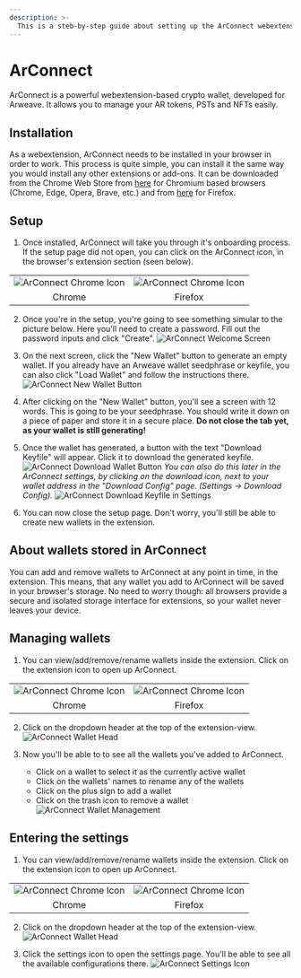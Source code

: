 ```yaml
---
description: >-
  This is a steb-by-step guide about setting up the ArConnect webextension wallet for Arweave.
---
```


# ArConnect

ArConnect is a powerful webextension-based crypto wallet, developed for Arweave. It allows you to manage your AR tokens, PSTs and NFTs easily.

## Installation

As a webextension, ArConnect needs to be installed in your browser in order to work. This process is quite simple, you can install it the same way you would install any other extensions or add-ons. It can be downloaded from the Chrome Web Store from [here](https://chrome.google.com/webstore/detail/arconnect/einnioafmpimabjcddiinlhmijaionap) for Chromium based browsers (Chrome, Edge, Opera, Brave, etc.) and from [here](https://addons.mozilla.org/en-US/firefox/addon/arconnect/) for Firefox.

## Setup

1. Once installed, ArConnect will take you through it's onboarding process. If the setup page did not open, you can click on the ArConnect icon, in the browser's extension section (seen below).
<table>
  <tr>
    <td>
      <img src="../.gitbook/assets/arconnect_chrome_extensions_list.png" alt="ArConnect Chrome Icon" />
    </td>
    <td>
      <img src="../.gitbook/assets/arconnect_firefox_extensions_list.png" alt="ArConnect Chrome Icon" />
    </td>
  </tr>
  <tr>
    <td style="text-align: center;">Chrome</td>
    <td style="text-align: center;">Firefox</td>
  </tr>
</table>

2. Once you're in the setup, you're going to see something simular to the picture below. Here you'll need to create a password. Fill out the password inputs and click "Create".
![ArConnect Welcome Screen](<../.gitbook/assets/arconnect_welcome_screen.png>)

3. On the next screen, click the "New Wallet" button to generate an empty wallet. If you already have an Arweave wallet seedphrase or keyfile, you can also click "Load Wallet" and follow the instructions there.
![ArConnect New Wallet Button](<../.gitbook/assets/arconnect_welcome_new_wallet.png>)

4. After clicking on the "New Wallet" button, you'll see a screen with 12 words. This is going to be your seedphrase. You should write it down on a piece of paper and store it in a secure place. **Do not close the tab yet, as your wallet is still generating!**

5. Once the wallet has generated, a button with the text "Download Keyfile" will appear. Click it to download the generated keyfile. 
![ArConnect Download Wallet Button](<../.gitbook/assets/arconnect_download_keyfile.png>)
*You can also do this later in the ArConnect settings, by clicking on the download icon, next to your wallet address in the "Download Config" page. (Settings -> Download Config).*
![ArConnect Download Keyfile in Settings](<../.gitbook/assets/arconnect_download_keyfile_in_settings.png>)

6. You can now close the setup page. Don't worry, you'll still be able to create new wallets in the extension.

## About wallets stored in ArConnect

You can add and remove wallets to ArConnect at any point in time, in the extension. This means, that any wallet you add to ArConnect will be saved in your browser's storage. 
No need to worry though: all browsers provide a secure and isolated storage interface for extensions, so your wallet never leaves your device.

## Managing wallets

1. You can view/add/remove/rename wallets inside the extension. Click on the extension icon to open up ArConnect.
<table>
  <tr>
    <td>
      <img src="../.gitbook/assets/arconnect_chrome_extensions_list.png" alt="ArConnect Chrome Icon" />
    </td>
    <td>
      <img src="../.gitbook/assets/arconnect_firefox_extensions_list.png" alt="ArConnect Chrome Icon" />
    </td>
  </tr>
  <tr>
    <td style="text-align: center;">Chrome</td>
    <td style="text-align: center;">Firefox</td>
  </tr>
</table>

2. Click on the dropdown header at the top of the extension-view.
![ArConnect Wallet Head](<../.gitbook/assets/arconnect_extension_wallet_head.png>)

3. Now you'll be able to to see all the wallets you've added to ArConnect. 
   - Click on a wallet to select it as the currently active wallet
   - Click on the wallets' names to rename any of the wallets
   - Click on the plus sign to add a wallet
   - Click on the trash icon to remove a wallet
  ![ArConnect Wallet Management](<../.gitbook/assets/arconnect_wallet_management.png>)

## Entering the settings

1. You can view/add/remove/rename wallets inside the extension. Click on the extension icon to open up ArConnect.
<table>
  <tr>
    <td>
      <img src="../.gitbook/assets/arconnect_chrome_extensions_list.png" alt="ArConnect Chrome Icon" />
    </td>
    <td>
      <img src="../.gitbook/assets/arconnect_firefox_extensions_list.png" alt="ArConnect Chrome Icon" />
    </td>
  </tr>
  <tr>
    <td style="text-align: center;">Chrome</td>
    <td style="text-align: center;">Firefox</td>
  </tr>
</table>

2. Click on the dropdown header at the top of the extension-view.
![ArConnect Wallet Head](<../.gitbook/assets/arconnect_extension_wallet_head.png>)

3. Click the settings icon to open the settings page. You'll be able to see all the available configurations there.
![ArConnect Settings Icon](<../.gitbook/assets/arconnect_settings_icon.png>)